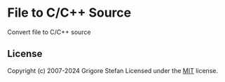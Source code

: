 # File to C/C++ Source

Convert file to C/C++ source

## License

Copyright (c) 2007-2024 Grigore Stefan
Licensed under the [MIT](LICENSE) license.
